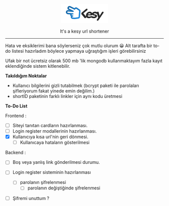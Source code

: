 <p align="center">
  <a href="https://github.com/altaysimsek/shortcutIO">
    <img alt="blazingfastjs" src="./public/image/kesylogo.png" width="150" />
  </a>
</p>
<p align="center">It's a kesy url shortener</p>

---

Hata ve eksiklerimi bana söylerseniz çok mutlu olurum 😀
Alt tarafta bir to-do listesi hazırladım böylece yapmaya uğraştığım işleri görebilirsiniz 
  
  Ufak bir not ücretsiz olarak 500 mb 'lik mongodb kullanmaktayım fazla kayıt eklendiğinde sistem kitlenebilir.


**Takıldığım Noktalar**
- Kullanıcı bilgilerini gizli tutabilmek (bcrypt paketi ile parolaları şifleriyorum fakat yinede emin değilim.)
- shortID paketinin farklı linkler için aynı kodu üretmesi

**To-Do List**
    
Frontend :
- [ ] Siteyi tanıtan cardların hazırlanması.
- [ ] Login register modallerinin hazırlanması.
- [x] Kullanıcıya kısa url'nin geri dönmesi.
  - [ ] Kullanıcaya hataların gösterilmesi

Backend : 
- [ ] Boş veya yanlış link gönderilmesi durumu.
- [ ] Login register sisteminin hazırlanması 
  - [ ] parolanın şifrelenmesi
    - [ ] parolanın değiştiğinde şifrelenmesi
- [ ] Şifremi unuttum ? 

